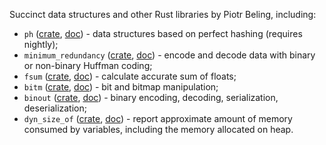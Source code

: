 Succinct data structures and other Rust libraries by Piotr Beling, including:
- `ph` ([crate](https://crates.io/crates/ph), [doc](https://docs.rs/ph)) - data structures based on perfect hashing (requires nightly);
- `minimum_redundancy` ([crate](https://crates.io/crates/minimum_redundancy), [doc](https://docs.rs/minimum_redundancy)) -  encode and decode data
  with binary or non-binary Huffman coding;
- `fsum` ([crate](https://crates.io/crates/fsum), [doc](https://docs.rs/fsum)) - calculate accurate sum of floats;
- `bitm` ([crate](https://crates.io/crates/bitm), [doc](https://docs.rs/bitm)) - bit and bitmap manipulation;
- `binout` ([crate](https://crates.io/crates/binout), [doc](https://docs.rs/binout)) - binary encoding, decoding, serialization, deserialization;
- `dyn_size_of` ([crate](https://crates.io/crates/dyn_size_of), [doc](https://docs.rs/dyn_size_of)) - report approximate amount of memory consumed by variables, including the memory allocated on heap.

